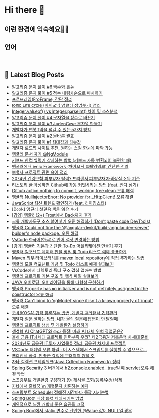# Hi there 👋

## 이런 환경에 익숙해요✍🏼

## 언어

<p>
  <img alt="" src= "https://img.shields.io/badge/JavaScript-F7DF1E?style=flat-square&logo=JavaScript&logoColor=white"/> 
  <img alt="" src= "https://img.shields.io/badge/TypeScript-black?logo=typescript&logoColor=blue"/>
</p>

## 📕 Latest Blog Posts

<ul><li><a href='https://devpad.tistory.com/183' target='_blank'>알고리즘 문제 풀이 #6 짝수와 홀수</a></li><li><a href='https://devpad.tistory.com/182' target='_blank'>알고리즘 문제 풀이 #5 정수 내림차순으로 배치하기</a></li><li><a href='https://devpad.tistory.com/181' target='_blank'>프로프레임(ProFrame) 간단 정리</a></li><li><a href='https://devpad.tistory.com/180' target='_blank'>Ionic Life cycle (아이오닉 앵귤러 생명주기) 정리</a></li><li><a href='https://devpad.tistory.com/179' target='_blank'>Integer.valueof() vs Integer.parseint() 차이 및 소스분석</a></li><li><a href='https://devpad.tistory.com/178' target='_blank'>알고리즘 문제 풀이 #4 문자열을 정수로 바꾸기</a></li><li><a href='https://devpad.tistory.com/176' target='_blank'>알고리즘 문제 풀이 #3 JadenCase 문자열 만들기</a></li><li><a href='https://devpad.tistory.com/175' target='_blank'>개발자가 연봉 1억을 넘길 수 있는 5가지 방법</a></li><li><a href='https://devpad.tistory.com/174' target='_blank'>알고리즘 문제 풀이 #2 올바른 괄호</a></li><li><a href='https://devpad.tistory.com/173' target='_blank'>알고리즘 문제 풀이 #1 최대값과 최솟값</a></li><li><a href='https://devpad.tistory.com/172' target='_blank'>개발자 로드맵 사이트 추천, 원하는 스킬 한눈에 파악 가능</a></li><li><a href='https://devpad.tistory.com/171' target='_blank'>앵귤러 문서 까기 @NgModule</a></li><li><a href='https://devpad.tistory.com/170' target='_blank'>키보드 한컴 입력기 삭제하는 방법 (키보드 자동 변환되어 불편할 때)</a></li><li><a href='https://devpad.tistory.com/168' target='_blank'>앵귤러에서 ionic Framework (아이오닉 프레임워크) 간단한 정리</a></li><li><a href='https://devpad.tistory.com/167' target='_blank'>보험사 프로젝트 관련 용어 정리</a></li><li><a href='https://devpad.tistory.com/166' target='_blank'>2024년 건강보험 피부양자 탈락? 프리랜서 피부양자 자격상실 소득 기준</a></li><li><a href='https://devpad.tistory.com/165' target='_blank'>티스토리 글 작성하면 Github에 자동 커밋시키는 방법 (feat. 잔디 심기)</a></li><li><a href='https://devpad.tistory.com/164' target='_blank'>Github action nothing to commit, working tree clean 오류 해결</a></li><li><a href='https://devpad.tistory.com/163' target='_blank'>앵귤러 NullInjectorError: No provider for _HttpClient! 오류 해결</a></li><li><a href='https://devpad.tistory.com/162' target='_blank'>JavaScript 최신 트렌드 확인하기 (feat. 라이징스타)</a></li><li><a href='https://devpad.tistory.com/161' target='_blank'>[Book] 앵귤러 첫걸음 책을 읽은 후기</a></li><li><a href='https://devpad.tistory.com/158' target='_blank'>[강의] 앵귤러(2+) Front에서 Back까지 후기</a></li><li><a href='https://devpad.tistory.com/160' target='_blank'>크롬 개발자도구 소스 붙여넣기 오류 해결하기 (Don&rsquo;t paste code DevTools)</a></li><li><a href='https://devpad.tistory.com/159' target='_blank'>앵귤러 Could not fine the '@angular-devkit/build-angular:dev-server' builder's node package. 오류 해결</a></li><li><a href='https://devpad.tistory.com/157' target='_blank'>VsCode 한국어(한글)로 언어 설정 변경하는 방법</a></li><li><a href='https://devpad.tistory.com/154' target='_blank'>[강의] 앵귤러 기본과 간단한 To-Do 어플리케이션 만들기 후기</a></li><li><a href='https://devpad.tistory.com/155' target='_blank'>앵귤러 컴포넌트 데이터 전달 방법 및 Todo 리스트 예제 응용하기</a></li><li><a href='https://devpad.tistory.com/152' target='_blank'>Maven 외부 라이브러리를 maven local repository에 직접 추가하는 방법</a></li><li><a href='https://devpad.tistory.com/153' target='_blank'>앵귤러 모듈 컴포넌트 개념 및 Todo 리스트 예제 살펴보기</a></li><li><a href='https://devpad.tistory.com/156' target='_blank'>VsCode에서 디렉토리 폴더 구조 겹침 없애는 방법</a></li><li><a href='https://devpad.tistory.com/150' target='_blank'>앵귤러 프로젝트 기본 구조 및 핵심 파일 살펴보기</a></li><li><a href='https://devpad.tistory.com/151' target='_blank'>JAVA 오버로딩, 오버라이딩을 통해 다형성 구현하기</a></li><li><a href='https://devpad.tistory.com/149' target='_blank'>앵귤러 Property has no initializer and is not definitely assigned in the constructor 오류 해결</a></li><li><a href='https://devpad.tistory.com/148' target='_blank'>앵귤러 Can't bind to 'ngModel' since it isn't a known property of 'input' 오류 해결</a></li><li><a href='https://devpad.tistory.com/147' target='_blank'>코사(KOSA) 경력 등록하는 방법, 개발자 프리랜서 경력관리</a></li><li><a href='https://devpad.tistory.com/144' target='_blank'>개발자 질문 잘하는 방법, 내가 올린 질문에 답변이 안 달릴때</a></li><li><a href='https://devpad.tistory.com/146' target='_blank'>앵귤러 프로젝트 생성 및 개발환경 설정하기</a></li><li><a href='https://devpad.tistory.com/143' target='_blank'>생성형 AI ChatGPT와 소라 등장! 미래 AI 대체 위험 직업군은?</a></li><li><a href='https://devpad.tistory.com/145' target='_blank'>올해 금융 IT차세대 프로젝트 인력부족 우려? 제2금융권 저축은행 차세대 준비</a></li><li><a href='https://devpad.tistory.com/142' target='_blank'>2024년도 금융권 IT투자 사업목록 정리, 금융권 차세대 프로젝트</a></li><li><a href='https://devpad.tistory.com/140' target='_blank'>VSCode 터미널 오류 해결 : 이 시스템에서 스크립트를 실행할 수 없으므로...</a></li><li><a href='https://devpad.tistory.com/139' target='_blank'>프리랜서 공실, 안좋은 감정에 무뎌지지 않을 것</a></li><li><a href='https://devpad.tistory.com/137' target='_blank'>자바 컬렉션 프레임워크(Java Collection Framework) 정리</a></li><li><a href='https://devpad.tistory.com/138' target='_blank'>Spring Security 3 버전에서 h2.console.enabled : true일 때 servlet 오류 해결 방법</a></li><li><a href='https://devpad.tistory.com/136' target='_blank'>스프링부트 개발환경 구성하기 (9) 게시물 조회/등록/수정/삭제</a></li><li><a href='https://devpad.tistory.com/134' target='_blank'>자바에서 줄바꿈 \n 개행문자 치환하는 예제</a></li><li><a href='https://devpad.tistory.com/133' target='_blank'>스프링부트 Scheduler 정해진 시간마다 동작 시키는법</a></li><li><a href='https://devpad.tistory.com/132' target='_blank'>Spring Boot 내장 톰캣 제외시키는 방법</a></li><li><a href='https://devpad.tistory.com/131' target='_blank'>개인적으로 느낀 개발자 좋은 습관들 끄적</a></li><li><a href='https://devpad.tistory.com/129' target='_blank'>Spring Boot에서 static 변수로 선언한 @Value 값이 NULL일 경우</a></li></ul>